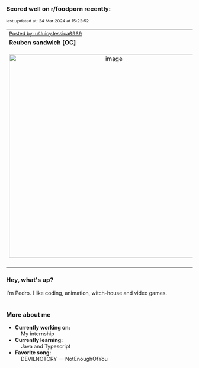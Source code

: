 ### Scored well on r/foodporn recently:

<p align="left"><sub>last updated at: 24 Mar 2024 at 15:22:52</sub></p>

|   |
| --- |
| <sub>[Posted by: u/JuicyJessica6969][source]</sub> |
| **Reuben sandwich [OC]** | 
|<p align="center"> <img alt="image" src="https://i.redd.it/hu9x0fhacxpc1.jpeg" width="550" /> </p>|
|   |

### Hey, what's up?

I'm Pedro. I like coding, animation, witch-house and video games.<br><br>

### More about me
- **Currently working on:**  
&nbsp;&nbsp;&nbsp;&nbsp;My internship
- **Currently learning:**  
&nbsp;&nbsp;&nbsp;&nbsp;Java and Typescript
- **Favorite song:**  
&nbsp;&nbsp;&nbsp;&nbsp;DEVILNOTCRY — NotEnoughOfYou<br><br>

  



  
  
  
[linkedin]: https://linkedin.com/in/pedro-h-r-gomes-8a487b14a/
[gmail]: mailto:pilique11@gmail.com
[source]: https://reddit.com/r/FoodPorn/comments/1bl5ibv/reuben_sandwich_oc/
[redditAPI]: https://www.reddit.com/dev/api/
